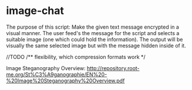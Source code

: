 # image-chat

The purpose of this script:
    Make the given text message encrypted in a visual manner. The user feed's the message for the script and selects
    a suitable image (one which could hold the information). The output will be visually the same selected image
    but with the message hidden inside of it.

//TODO
/** flexibility, which compression formats work */

Image Steganography Overview:
    http://repository.root-me.org/St%C3%A9ganographie/EN%20-%20Image%20Steganography%20Overview.pdf